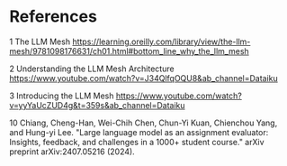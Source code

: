 # References


1 The LLM Mesh
https://learning.oreilly.com/library/view/the-llm-mesh/9781098176631/ch01.html#bottom_line_why_the_llm_mesh

2 Understanding the  LLM Mesh Architecture
https://www.youtube.com/watch?v=J34QlfqOQU8&ab_channel=Dataiku

3 Introducing the LLM Mesh
https://www.youtube.com/watch?v=yyYaUcZUD4g&t=359s&ab_channel=Dataiku



<a name="llm-hacks"></a>
10 Chiang, Cheng-Han, Wei-Chih Chen, Chun-Yi Kuan, Chienchou Yang, and Hung-yi Lee. "Large language model as an assignment evaluator: Insights, feedback, and challenges in a 1000+ student course." arXiv preprint arXiv:2407.05216 (2024).